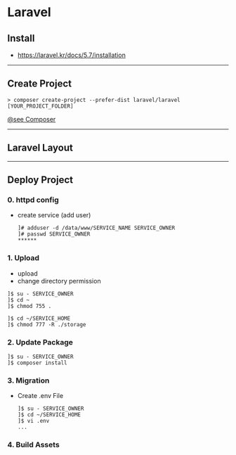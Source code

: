 # Laravel
## Install
* https://laravel.kr/docs/5.7/installation

---
## Create Project
```console
> composer create-project --prefer-dist laravel/laravel [YOUR_PROJECT_FOLDER]
```
[@see Composer](../composer.md)

---
## Laravel Layout

---
## Deploy Project
### 0. httpd config
* create service (add user)
  ```
  ]# adduser -d /data/www/SERVICE_NAME SERVICE_OWNER
  ]# passwd SERVICE_OWNER
  ******
  ```

### 1. Upload
 * upload
 * change directory permission
  ```
  ]$ su - SERVICE_OWNER
  ]$ cd ~
  ]$ chmod 755 .

  ]$ cd ~/SERVICE_HOME
  ]$ chmod 777 -R ./storage
  ```

### 2. Update Package
  ```
  ]$ su - SERVICE_OWNER
  ]$ composer install
  ```

### 3. Migration
* Create .env File
  ```
  ]$ su - SERVICE_OWNER
  ]$ cd ~/SERVICE_HOME
  ]$ vi .env
  ...
  ```

### 4. Build Assets
